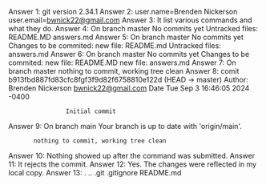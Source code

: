  Answer 1: git version 2.34.1
 Answer 2: user.name=Brenden Nickerson user.email=bwnick22@gmail.com
 Answer 3: It list various commands and what they do.
 Answer 4: On branch master
           No commits yet
           Untracked files: README.MD
                            answers.md
 Answer 5: On branch master
           No commits yet
           Changes to be commited:
                    new file: README.md
           Untracked files: answers.md
 Answer 6: On branch master
           No commits yet
           Changes to be commited: 
                    new file: README.MD
                    new file: answers.md
 Answer 7: On branch master
           nothing to commit, working tree clean
 Answer 8: comit b913fbd887fd83cfc8fgf3f9d82f6758810e122d (HEAD -> master)
            Author: Brenden Nickerson <bwnick22@gmail.com>
            Date Tue Sep 3 16:46:05  2024 -0400

                    Initial commit
 Answer 9: On branch main
           Your branch is up to date with 'origin/main'.

           nothing to commit, working tree clean
 Answer 10: Nothing showed up after the command was submitted.
 Answer 11: It rejects the commit.
 Answer 12: Yes. The changes were reflected in my local copy.
 Answer 13: .  ..  .git  .gitignore  README.md



